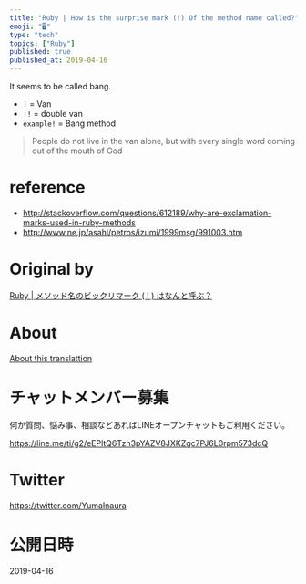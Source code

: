 ```yaml
---
title: "Ruby | How is the surprise mark (!) Of the method name called?"
emoji: "🖥"
type: "tech"
topics: ["Ruby"]
published: true
published_at: 2019-04-16
---
```


It seems to be called bang.

- `!` = Van 
- `!!` = double van 
- `example!` = Bang method 

> People do not live in the van alone, but with every single word coming out of the mouth of God

# reference 

- http://stackoverflow.com/questions/612189/why-are-exclamation-marks-used-in-ruby-methods 
- http://www.ne.jp/asahi/petros/izumi/1999msg/991003.htm 


# Original by
[Ruby | メソッド名のビックリマーク ( ! ) はなんと呼ぶ？](https://qiita.com/Yinaura/items/e2fdf4984e13c10cd829)

# About

[About this translattion](https://qiita.com/YumaInaura/items/7f6fd1e9310a6816469a)








<!-- Update From Qiita API -->

# チャットメンバー募集


何か質問、悩み事、相談などあればLINEオープンチャットもご利用ください。

https://line.me/ti/g2/eEPltQ6Tzh3pYAZV8JXKZqc7PJ6L0rpm573dcQ





# Twitter


https://twitter.com/YumaInaura


<!-- Update From Qiita API -->



# 公開日時

2019-04-16

